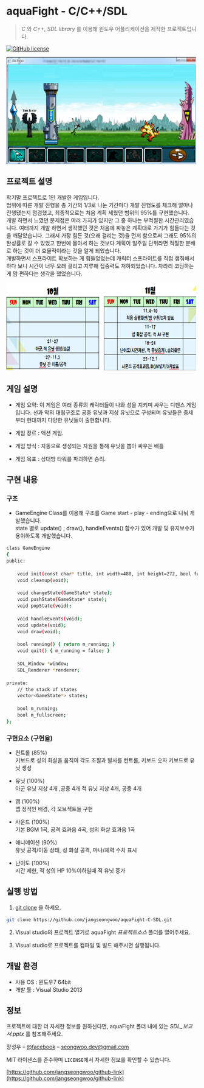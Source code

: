 # aquaFight - C/C++/SDL

> _C_ 와 _C++_, _SDL library_ 를 이용해 윈도우 어플리케이션을 제작한 프로젝트입니다.

[![GitHub license](https://img.shields.io/github/license/Day8/re-frame.svg)](license.txt)


<img align="center" src="aquaFight/images/play.png" width="500" height="281">

## 프로젝트 설명

학기말 프로젝트로 1인 개발한 게임입니다.  
범위에 따른 개발 진행을 총 기간의 1/3로 나눈 기간마다 개발 진행도를 체크해 얼마나 진행됐는지 점검했고, 최종적으로는 처음 계획 세웠던 범위의 95%를 구현했습니다.<br>
개발 하면서 느꼈던 문제점은 여러 가지가 있지만 그 중 하나는 부적절한 시간관리였습니다. 여태까지 개발 하면서 생각했던 것은 처음에 짜놓은 계획대로 가기가 힘들다는 것을 깨달았습니다.
그래서 가장 힘든 것(오래 걸리는 것)을 먼저 함으로써 그래도 95%의 완성률로 갈 수 있었고 한번에 몰아서 하는 것보다 계획이 일주일 단위라면 적절한 분배로 하는 것이 더 효율적이라는 것을 알게 되었습니다.<br>
개발하면서 스프라이트 확보하는 게 힘들었었는데 캐릭터 스프라이트를 직접 캡춰해서 하다 보니 시간이 너무 오래 걸리고 지루해 집중력도 저하되었습니다. 차라리 코딩하는게 맘 편하다는 생각을 했었습니다.

<img src="aquaFight/images/sc2.png" width="500" height="231">

## 게임 설명
- 게임 요약: 이 게임은 여러 종류의 캐릭터들이 나와 성을 지키며 싸우는 디펜스 게임입니다. 선과 악의 대립구조로 공중 유닛과 지상 유닛으로 구성되며 유닛들은 중세부터 현대까지 다양한 유닛들이 출현합니다. 

- 게임 장르 : 액션 게임.

- 게임 방식 : 자동으로 생성되는 자원을 통해 유닛을 뽑아 싸우는 배틀 

- 게임 목표 : 상대방 타워를 파괴하면 승리.

## 구현 내용

### 구조
- GameEngine Class를 이용해 구조를 Game start - play - ending으로 나눠 개발했습니다.
<br> state 별로 update() , draw(), handleEvents() 함수가 있어 개발 및 유지보수가 용이하도록 개발했습니다.
```sh
class GameEngine
{
public:

    void init(const char* title, int width=480, int height=272, bool fullscreen=false);
    void cleanup(void);

    void changeState(GameState* state);
    void pushState(GameState* state);
    void popState(void);

    void handleEvents(void);
    void update(void);
    void draw(void);

    bool running() { return m_running; }
    void quit() { m_running = false; }

    SDL_Window *window;
    SDL_Renderer *renderer;

private:
    // the stack of states
    vector<GameState*> states;

    bool m_running;
    bool m_fullscreen;
};
```


### 구현요소 (구현율)

- 컨트롤 (85%)
<br> 키보드로 성의 화살을 움직여 각도 조절과 발사를 컨트롤, 키보드 숫자 키보드로 유닛 생성

- 유닛 (100%) 
<br> 아군 유닛 지상 4개 ,공중 4개
적 유닛 지상 4개, 공중 4개

- 맵 (100%)
<br> 맵 정적인 배경, 각 오브젝트들 구현

- 사운드 (100%)
<br> 기본 BGM 1곡, 공격 효과음 4곡, 성의 화살 효과음 1곡 

- 애니메이션 (90%)
<br> 유닛 공격/이동 상태, 성 화살 공격, 마나/체력 수치 표시

- 난이도 (100%)
<br> 시간 제한, 적 성의 HP 10%이하일때 적 유닛 증가

## 실행 방법


1. [git clone](https://github.com/jangseongwoo/aquaFight-C-SDL.git) 을 하세요.
```sh
git clone https://github.com/jangseongwoo/aquaFight-C-SDL.git
```

2. Visual studio의 프로젝트 열기로  aquaFight  _프로젝트소스_ 폴더를 열어주세요.

3. Visual studio로 프로젝트를 컴파일 및 빌드 해주시면 실행됩니다.

## 개발 환경

- 사용 OS : 윈도우7 64bit
- 개발 툴 : Visual Studio 2013

## 정보

프로젝트에 대한 더 자세한 정보를 원하신다면,  aquaFight 폴더 내에 있는 _SDL_보고서.pptx_ 를 참조해주세요.

장성우 – [@facebook](https://www.facebook.com/profile.php?id=100007028118707&ref=bookmarks) – seongwoo.dev@gmail.com

MIT 라이센스를 준수하며 ``LICENSE``에서 자세한 정보를 확인할 수 있습니다.

[https://github.com/jangseongwoo/github-link](https://github.com/jangseongwoo/github-link)

<!-- Markdown link & img dfn's -->
[npm-image]: https://img.shields.io/npm/v/datadog-metrics.svg?style=flat-square
[npm-url]: https://npmjs.org/package/datadog-metrics
[npm-downloads]: https://img.shields.io/npm/dm/datadog-metrics.svg?style=flat-square
[travis-image]: https://img.shields.io/travis/dbader/node-datadog-metrics/master.svg?style=flat-square
[travis-url]: https://travis-ci.org/dbader/node-datadog-metrics
[wiki]: https://github.com/yourname/yourproject/wiki
